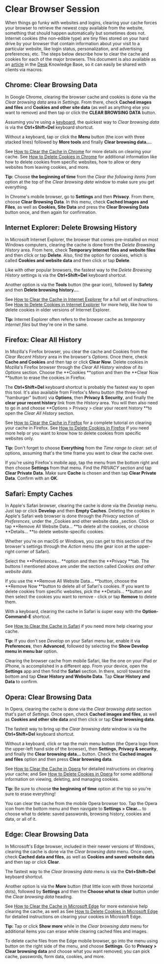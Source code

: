 # Clear Browser Session

When things go funky with websites and logins, clearing your cache forces your browser to retrieve the newest copy available from the website, something that should happen automatically but sometimes does not. Internet cookies \(the non-edible type\) are tiny files stored on your hard drive by your browser that contain information about your visit to a particular website, like login status, personalization, and advertising preferences, etc. The steps below describe how to clear the cache and cookies for each of the major browsers. This document is also available as an [article](https://sdsu-its.desk.com/customer/portal/articles/2914355-clearing-your-browser-session) in the [Desk](/ops/fs/desk.md) Knowledge Base, so it can easily be shared with clients via macros.

## Chrome: Clear Browsing Data

In Google Chrome, clearing the browser cache and cookies is done via the _Clear browsing data_ area in _Settings_. From there, check **Cached images and files** and **Cookies and other site data** \(as well as anything else you want to remove\) and then tap or click the **CLEAR BROWSING DATA** button.

Assuming you're using a [keyboard](https://www.lifewire.com/what-is-a-keyboard-2618153), the quickest way to _Clear browsing data_ is via the **Ctrl+Shift+Del** keyboard shortcut.

Without a keyboard, tap or click the **Menu** button \(the icon with three stacked lines\) followed by **More tools** and finally **Clear browsing data...**.

See [How to Clear the Cache in Chrome](https://support.google.com/chrome/answer/2392709?visit_id=0-636388181934126876-2271256505&rd=1) for more details on clearing your cache. See [How to Delete Cookies in Chrome](https://support.google.com/chrome/answer/95647?hl=en) for additional information like how to delete cookies from specific websites, how to allow or deny websites from leaving cookies, and more.

**Tip:** Choose **the beginning of time** from the _Clear the following items from_ option at the top of the _Clear browsing data_ window to make sure you get everything.

In Chrome's mobile browser, go to **Settings** and then **Privacy**. From there, choose **Clear Browsing Data**. In this menu, check **Cached Images and Files**, as well as **Cookies, Site Data** and press the **Clear Browsing Data** button once, and then again for confirmation.

## Internet Explorer: Delete Browsing History

In Microsoft Internet Explorer, the browser that comes pre-installed on most Windows computers, clearing the cache is done from the _Delete Browsing History_ area. From here, check **Temporary Internet files and website files** and then click or tap **Delete**. Also, find the option for cookies, which is called **Cookies and website data** and then click or tap **Delete**.

Like with other popular browsers, the fastest way to the _Delete Browsing History_ settings is via the **Ctrl+Shift+Del** keyboard shortcut.

Another option is via the **Tools** button \(the gear icon\), followed by **Safety** and then **Delete browsing history...**.

See [How to Clear the Cache in Internet Explorer](https://www.lifewire.com/how-to-clear-the-cache-in-internet-explorer-2624707) for a full set of instructions. See [How to Delete Cookies in Internet Explorer](https://support.microsoft.com/errors?) for more help, like how to delete cookies in older versions of Internet Explorer.

**Tip:** Internet Explorer often refers to the browser cache as _temporary internet files_ but they're one in the same.

## Firefox: Clear All History

In Mozilla's Firefox browser, you clear the cache and Cookies from the _Clear Recent History_ area in the browser's _Options_. Once there, check **Cache **and** Cookies** and then tap or click **Clear Now**. Delete cookies in Mozilla's Firefox browser through the _Clear All History_ window of its _Options_ section. Choose the **Cookies **option and then the **Clear Now **button to erase the cookies in Firefox.

The **Ctrl+Shift+Del** keyboard shortcut is probably the fastest way to open this tool. It's also available from Firefox's Menu button \(the three-lined "hamburger" button\) via **Options**, then **Privacy & Security**, and finally the **clear your recent history** link from the _History_ area. You will then also need to go in and choose **Options &gt; Privacy &gt; clear your recent history **to open the _Clear All History_  section.

See [How to Clear the Cache in Firefox](https://www.lifewire.com/how-to-clear-the-cache-in-firefox-2624704) for a complete tutorial on clearing your cache in Firefox. See [How to Delete Cookies in Firefox](https://support.mozilla.org/en-US/kb/delete-cookies-remove-info-websites-stored) if you need more help or you want to know how to delete cookies from specific websites only.

**Tip:** Don't forget to choose **Everything** from the _Time range to clear:_ set of options, assuming that's the time frame you want to clear the cache over.

If you're using Firefox's mobile app, tap the menu from the bottom right and then choose **Settings** from that menu. Find the _PRIVACY_ section and tap **Clear Private Data**. Make sure **Cache** is chosen and then tap **Clear Private Data**. Confirm with an **OK**.

## Safari: Empty Caches

In Apple's Safari browser, clearing the cache is done via the _Develop_ menu. Just tap or click **Develop** and then **Empty Caches**. Deleting the cookies in Apple's Safari web browser is done through the _Privacy_ section of _Preferences_, under the _Cookies and other website data _section. Click or tap **Remove All Website Data... **to delete all the cookies, or choose **Details... **to delete website-specific cookies.

Whether you're on macOS or Windows, you can get to this section of the browser's settings through the _Action_ menu \(the gear icon at the upper-right corner of Safari\).

Select the **Preferences... **option and then the **Privacy **tab. The buttons I mentioned above are under the section called _Cookies and other website data_.

If you use the **Remove All Website Data... **button, choose the **Remove Now **button to delete all of Safari's cookies. If you want to delete cookies from specific websites, pick the **Details... **button and then select the cookies you want to remove - click or tap **Remove** to delete them.

With a keyboard, clearing the cache in Safari is super easy with the **Option-Command-E** shortcut.

See [How to Clear the Cache in Safari](http://help.apple.com/safari/mac/9.0/#/sfri20948) if you need more help clearing your cache.

**Tip:** If you don't see _Develop_ on your Safari menu bar, enable it via **Preferences**, then **Advanced**, followed by selecting the **Show Develop menu in menu bar** option.

Clearing the browser cache from mobile Safari, like the one on your iPad or iPhone, is accomplished in a different app. From your device, open the **Settings** app and then find the **Safari** section. In there, scroll toward the bottom and tap **Clear History and Website Data**. Tap **Clear History and Data** to confirm.

## Opera: Clear Browsing Data

In Opera, clearing the cache is done via the _Clear browsing data_ section that's part of _Settings_. Once open, check **Cached images and files**, as well as **Cookies and other site data** and then click or tap **Clear browsing data**.

The fastest way to bring up the _Clear browsing data_ window is via the **Ctrl+Shift+Del** keyboard shortcut.

Without a keyboard, click or tap the main menu button \(the Opera logo from the upper-left hand side of the browser\), then **Settings**, **Privacy & security**, and finally the **Clear browsing data...** button. Check the **Cached images and files** option and then press **Clear browsing data**.

See [How to Clear the Cache in Opera](http://help.opera.com/Windows/12.10/en/cache.html) for detailed instructions on clearing your cache; and See [How to Delete Cookies in Opera](http://blogs.opera.com/news/2015/08/how-to-manage-cookies-in-opera/) for some additional information on viewing, deleting, and managing cookies.

**Tip:** Be sure to choose **the beginning of time** option at the top so you're sure to erase everything!

You can clear the cache from the mobile Opera browser too. Tap the Opera icon from the bottom menu and then navigate to **Settings &gt; Clear...** to choose what to delete: saved passwords, browsing history, cookies and data, or all of it.

## Edge: Clear Browsing Data

In Microsoft's Edge browser, included in their newer versions of Windows, clearing the cache is done via the _Clear browsing data_ menu. Once open, check **Cached data and files**, as well as **Cookies and saved website data** and then tap or click **Clear**.

The fastest way to the _Clear browsing data_ menu is via the **Ctrl+Shift+Del** keyboard shortcut.

Another option is via the **More** button \(that little icon with three horizontal dots\), followed by **Settings** and then the **Choose what to clear** button under the _Clear browsing data_ heading.

See [How to Clear the Cache in Microsoft Edge](https://support.microsoft.com/errors?) for more extensive help clearing the cache, as well as See [How to Delete Cookies in Microsoft Edge](https://privacy.microsoft.com/en-us/windows-10-microsoft-edge-and-privacy) for detailed instructions on clearing your cookies in Microsoft Edge.

**Tip:** Tap or click **Show more** while in the _Clear browsing data_ menu for additional items you can erase while clearing cached files and images.

To delete cache files from the Edge mobile browser, go into the menu using button on the right side of the menu, and choose **Settings**. Go to **Privacy &gt; Clear browsing data** and choose what you want removed; you can pick cache, passwords, form data, cookies, and more.

